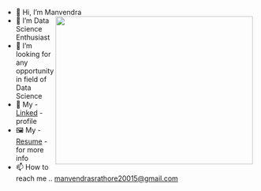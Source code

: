 - 👋 Hi, I’m Manvendra <img align="right" width="400" height="300" src="https://user-images.githubusercontent.com/52499914/119373460-10741b80-bcd6-11eb-82b3-456a5e210d72.gif">
- 👀 I’m Data Science Enthusiast 
- 💞️ I’m looking for any opportunity in field of Data Science
- 🌱 My - [Linked](https://www.linkedin.com/in/manvendra-singh-rathore/) - profile 
-  :framed_picture: My - [Resume](https://github.com/manvendrasrathore20015/My_docs/blob/main/Manvendra%20Resume.pdf) - for more info
- 📫 How to reach me .. manvendrasrathore20015@gmail.com


